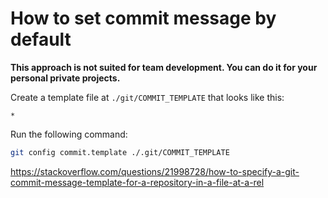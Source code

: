 # How to set commit message by default

**This approach is not suited for team development. You can do it for your personal private projects.**

Create a template file at `./git/COMMIT_TEMPLATE` that looks like this:

```txt:./git/COMMIT_TEMPLATE
*
```

Run the following command:

```sh
git config commit.template ./.git/COMMIT_TEMPLATE
```

<https://stackoverflow.com/questions/21998728/how-to-specify-a-git-commit-message-template-for-a-repository-in-a-file-at-a-rel>
